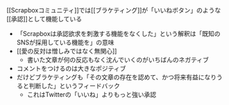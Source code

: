 
[[Scrapboxコミュニティ]]では[[ブラケティング]]が「いいねボタン」のような[[承認]]として機能している
- 「Scrapboxは承認欲求を刺激する機能をなくした」という解釈は「既知のSNSが採用している機能を」の意味
- [[愛の反対は憎しみではなく無関心]]
    - 書いた文章が何の反応もなく沈んでいくのがいちばんのネガティブ
- コメントをつけるのは大きなポジティブ
- だけどブラケティングも「その文章の存在を認めて、かつ将来有益になりうると判断した」というフィードバック
    - これはTwitterの「いいね」よりもっと強い承認
